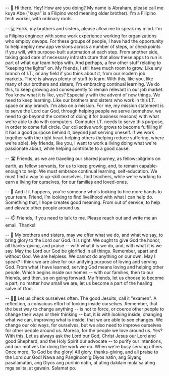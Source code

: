 -- 👋 Hi there. Hey! How are you doing? My name is Abraham, please call me kuya Abe ("kuya" is a Filipino word meaning older brother). I'm a Filipino tech worker, with ordinary roots.

-- 💻 Folks, my brothers and sisters, please allow me to speak my mind. I'm a Filipino engineer with some work experience working for organizations who employ devops. For these groups of people, I have had the opportunity to help deploy new app versions across a number of steps, or checkpoints if you will, with purpose-built automation at each step. From another side, taking good care of necessary infrastructure that allow these apps to run is part of what our team helps with. And perhaps, a few other stuff relating to "keeping the lights" on. My friends, I still have much room to grow. Like any branch of I.T., or any field if you think about it, from our modern job markets. There is always plenty of stuff to learn. With this, like you, like many of our brothers and sisters, I'm embracing continual learning. We do this, to keep growing and consequently to remain relevant in our job market. You know what it is like, yes? Especially with the advent of new things. We need to keep learning. Like our brothers and sisters who work in this I.T. space or any branch. I'm also on a mission. For me, my mission statement is to serve the Lord our God, through helping people we serve (somehow, we need to go beyond the context of doing it for business reasons) with what we're able to do with computers. Computer I.T. needs to serve this purpose, in order to come full circle. Our collective work grows to become fulfilling if it has a good purpose behind it, beyond just serving oneself. If we work together with the right heart helping others (helping reduce suffering, where we're able). My friends, like you, I want to work a living doing what we're passionate about, while helping contribute to a good cause.

-- 🛣️ Friends, as we are traveling our shared journey, as fellow-pilgrims on earth, as fellow servants, for us to keep growing, and, to remain capable-enough to help. We must embrace continual learning, self-education. We must find a way to up-skill ourselves, find teachers, while we're working to earn a living for ourselves, for our families and loved-ones.

-- 💞️ And if it happens, you're someone who's looking to hire more hands to your team. Friend, I’m looking to find livelihood with what I can help do. Something that, I hope creates good meaning. From out of service, to help and elevate other people around us.

-- 📫 Friends, if you need to talk to me. Please reach out and write me an email. Thanks!

-- 🌅 My brothers and sisters, may we offer what we do, and what we say, to bring glory to the Lord our God. It is right. We ought to give God the honor, all thanks-giving, and praise -- with what it is we do, and, with what it is we say. May the Lord our God be glorified in all things. Remember, apart and without God. We are helpless. We cannot do anything on our own. May I speak? I think we are alive for our unifying purpose of loving and serving God. From what I have learned, serving God means loving and helping other people. Which begins inside our homes -- with our families, then to our friends, and then, so on going forward. My friends, let us choose to become a part, no matter how small we are, let us become a part of the healing salve of God.

-- 🤲🏼 Let us check ourselves often. The good Jesuits, call it "examen". A reflection, a conscious effort of looking inside ourselves. Remember, that the best way to change anything -- is not to force, or coerce other people to change their ways or their thinking -- but, it is with looking inside, changing what we can, improving what is inside, that we are able to see changes. We change our old ways, for ourselves, but we also need to improve ourselves for other people around us. Moreso, for the people we love around us. Yes? With this. Let us always ask the Lord our God, Christ Jesus our Lord and good Shepherd, and the Holy Spirit our advocate -- to purify our intentions, and our motives for doing the work we do. When we're busy serving others. Once more. To God be the glory! All glory, thanks-giving, and all praise to the Lord our God! Nawa ang Panginoon'g Diyos natin, ang Siyang pasalamatan, ang Diyos ang purihin natin, at ating dakilain mula sa ating mga salita, at gawain. Salamat po.

<!---
abormate/abormate is a ✨ special ✨ repository because its `README.md` (this file) appears on your GitHub profile.
You can click the Preview link to take a look at your changes.
--->
